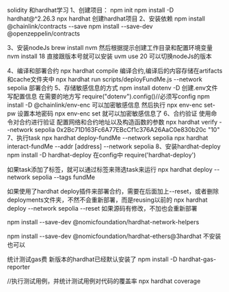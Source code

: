 solidity 和hardhat学习
1、创建项目：
npm init
npm install -D hardhat@^2.26.3
npx hardhat 创建hardhat项目
2、安装依赖
npm install @chainlink/contracts --save
npm install --save-dev @openzeppelin/contracts

3、安装nodeJs
brew install nvm 然后根据提示创建工作目录和配置环境变量
nvm install 18 直接跟版本号就可以安装
uvm use 20 可以切换nodeJs的版本

4、编译和部署合约
npx hardhat compile 编译合约,编译后的内容存储在artifacts和cache文件夹中
npx hardhat run scripts/deployFundMe.js --network sepolia 部署合约
5、存储敏感信息的方式
npm install dotenv -D 创建.env文件写配置信息 在需要的地方写 require("dotenv").config()//必须写config
npm install -D @chainlink/env-enc 可以加密敏感信息
然后执行
npx env-enc set-pw 设置本地密码
npx env-enc set 就可以加密敏感信息了
6、合约验证
使用命令对合约进行验证 配置网络和合约地址以及构造函数的参数
npx hardhat verify --network sepolia 0x2Bc71D163Fc6A77EBcCf1c376A26AaC0e830b20c "10"
7、执行task
npx hardhat deploy-fundMe --network sepolia
npx hardhat interact-fundMe --addr [address] --network sepolia
8、安装hardhat-deploy
npm install -D hardhat-deploy 在config中 require('hardhat-deploy')

如果task添加了标签，就可以通过标签来筛选task来运行
npx hardhat deploy --network sepolia --tags fundMe

如果使用了hardhat deploy插件来部署合约，需要在后面加上--reset，或者删除deployments文件夹，不然不会重新部署，而是reusing以前的
npx hardhat deploy --network sepolia --reset 如果源码有修改，不加也会重新部署

npm install --save-dev @nomicfoundation/hardhat-network-helpers

npm install --save-dev @nomicfoundation/hardhat-ethers@3hardhat 不安装也可以

统计测试gas费 新版本的hardhat已经默认安装了
npm install -D hardhat-gas-reporter

//执行测试用例，并统计测试用例对代码的覆盖率
npx hardhat coverage
